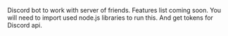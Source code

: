 Discord bot to work with server of friends. Features list coming soon. You will need to import used node.js libraries to run this. And get tokens for Discord api.